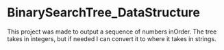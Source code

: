 # BinarySearchTree_DataStructure
This project was made to output a sequence of numbers inOrder. The tree takes in integers, but if needed I can convert it to where it takes in strings.
